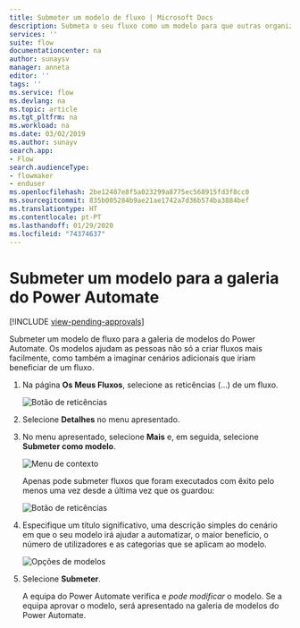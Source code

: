 ```yaml
---
title: Submeter um modelo de fluxo | Microsoft Docs
description: Submeta o seu fluxo como um modelo para que outras organizações o possam encontrar na galeria do modelo e utilizar o fluxo que criou.
services: ''
suite: flow
documentationcenter: na
author: sunaysv
manager: anneta
editor: ''
tags: ''
ms.service: flow
ms.devlang: na
ms.topic: article
ms.tgt_pltfrm: na
ms.workload: na
ms.date: 03/02/2019
ms.author: sunayv
search.app:
- Flow
search.audienceType:
- flowmaker
- enduser
ms.openlocfilehash: 2be12487e8f5a023299a8775ec568915fd3f8cc0
ms.sourcegitcommit: 835b005284b9ae21ae1742a7d36b574ba3884bef
ms.translationtype: HT
ms.contentlocale: pt-PT
ms.lasthandoff: 01/29/2020
ms.locfileid: "74374637"
---
```

# <a name="submit-a-template-to-the-power-automate-gallery"></a>Submeter um modelo para a galeria do Power Automate
[!INCLUDE [view-pending-approvals](includes/cc-rebrand.md)]

Submeter um modelo de fluxo para a galeria de modelos do Power Automate. Os modelos ajudam as pessoas não só a criar fluxos mais facilmente, como também a imaginar cenários adicionais que iriam beneficiar de um fluxo.

1. Na página **Os Meus Fluxos**, selecione as reticências (…) de um fluxo.

    ![Botão de reticências](./media/publish-a-template/ellipsis-button.png)
1. Selecione **Detalhes** no menu apresentado.
1. No menu apresentado, selecione **Mais** e, em seguida, selecione **Submeter como modelo**.

    ![Menu de contexto](./media/publish-a-template/context-menu.png)

   Apenas pode submeter fluxos que foram executados com êxito pelo menos uma vez desde a última vez que os guardou:

     ![Botão de reticências](./media/publish-a-template/need-successful-run-warning.png)
1. Especifique um título significativo, uma descrição simples do cenário em que o seu modelo irá ajudar a automatizar, o maior benefício, o número de utilizadores e as categorias que se aplicam ao modelo.

    ![Opções de modelos](./media/publish-a-template/template-options.png)
1. Selecione **Submeter**.

     A equipa do Power Automate verifica e *pode modificar* o modelo. Se a equipa aprovar o modelo, será apresentado na galeria de modelos do Power Automate.
